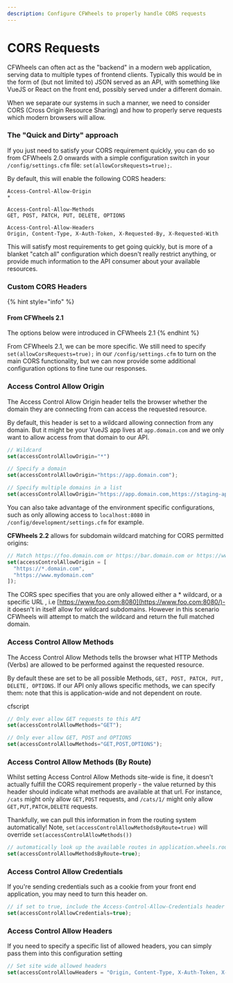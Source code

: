 ```yaml
---
description: Configure CFWheels to properly handle CORS requests
---
```


# CORS Requests

CFWheels can often act as the "backend" in a modern web application, serving data to multiple types of frontend clients. Typically this would be in the form of (but not limited to) JSON served as an API, with something like VueJS or React on the front end, possibly served under a different domain.

When we separate our systems in such a manner, we need to consider CORS (Cross Origin Resource Sharing) and how to properly serve requests which modern browsers will allow.

### The "Quick and Dirty" approach

If you just need to satisfy your CORS requirement quickly, you can do so from CFWheels 2.0 onwards with a simple configuration switch in your `/config/settings.cfm` file: `set(allowCorsRequests=true);`.

By default, this will enable the following CORS headers:

```
Access-Control-Allow-Origin 
*

Access-Control-Allow-Methods 
GET, POST, PATCH, PUT, DELETE, OPTIONS

Access-Control-Allow-Headers
Origin, Content-Type, X-Auth-Token, X-Requested-By, X-Requested-With
```

This will satisfy most requirements to get going quickly, but is more of a blanket "catch all" configuration which doesn't really restrict anything, or provide much information to the API consumer about your available resources.

### Custom CORS Headers

{% hint style="info" %}
#### From CFWheels 2.1

The options below were introduced in CFWheels 2.1
{% endhint %}

From CFWheels 2.1, we can be more specific. We still need to specify `set(allowCorsRequests=true);` in our `/config/settings.cfm` to turn on the main CORS functionality, but we can now provide some additional configuration options to fine tune our responses.

### Access Control Allow Origin

The Access Control Allow Origin header tells the browser whether the domain they are connecting from can access the requested resource.

By default, this header is set to a wildcard allowing connection from any domain. But it might be your VueJS app lives at `app.domain.com` and we only want to allow access from that domain to our API.

```javascript
// Wildcard
set(accessControlAllowOrigin="*")

// Specify a domain
set(accessControlAllowOrigin="https://app.domain.com");

// Specify multiple domains in a list
set(accessControlAllowOrigin="https://app.domain.com,https://staging-app.domain.com");
```

You can also take advantage of the environment specific configurations, such as only allowing access to `localhost:8080` in `/config/development/settings.cfm` for example.

**CFWheels 2.2** allows for subdomain wildcard matching for CORS permitted origins:

```javascript
// Match https://foo.domain.com or https://bar.domain.com or https://www.mydomain.com
set(accessControlAllowOrigin = [
  "https://*.domain.com",
  "https://www.mydomain.com"
]);
```

The CORS spec specifies that you are only allowed either a \* wildcard, or a specific URL , i.e [https://www.foo.com:8080](https://www.foo.com:8080/)- it doesn't in itself allow for wildcard subdomains. However in this scenario CFWheels will attempt to match the wildcard and return the full matched domain.

### Access Control Allow Methods

The Access Control Allow Methods tells the browser what HTTP Methods (Verbs) are allowed to be performed against the requested resource.

By default these are set to be all possible Methods, `GET, POST, PATCH, PUT, DELETE, OPTIONS`. If our API only allows specific methods, we can specify them: note that this is application-wide and not dependent on route.

cfscript

```javascript
// Only ever allow GET requests to this API
set(accessControlAllowMethods="GET");

// Only ever allow GET, POST and OPTIONS
set(accessControlAllowMethods="GET,POST,OPTIONS");
```

### Access Control Allow Methods (By Route)

Whilst setting Access Control Allow Methods site-wide is fine, it doesn't actually fulfill the CORS requirement properly - the value returned by this header should indicate what methods are available at that url. For instance, `/cats` might only allow `GET,POST` requests, and `/cats/1/` might only allow `GET,PUT,PATCH,DELETE` requests.

Thankfully, we can pull this information in from the routing system automatically! Note, `set(accessControlAllowMethodsByRoute=true)` will override `set(accessControlAllowMethods())`

```javascript
// automatically look up the available routes in application.wheels.routes and return the valid methods for the requested route
set(accessControlAllowMethodsByRoute=true);
```

### Access Control Allow Credentials

If you're sending credentials such as a cookie from your front end application, you may need to turn this header on.

```javascript
// if set to true, include the Access-Control-Allow-Credentials header
set(accessControlAllowCredentials=true);
```

### Access Control Allow Headers

If you need to specify a specific list of allowed headers, you can simply pass them into this configuration setting

```javascript
// Set site wide allowed headers
set(accessControlAllowHeaders = "Origin, Content-Type, X-Auth-Token, X-Requested-By, X-Requested-With, X-MyHeader")
```

